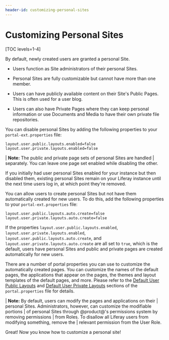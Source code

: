 ```yaml
---
header-id: customizing-personal-sites
---
```


# Customizing Personal Sites

[TOC levels=1-4]

By default, newly created users are granted a personal Site.

-  Users function as Site administrators of their personal Sites.

-  Personal Sites are fully customizable but cannot have more than one member. 

-  Users can have publicly available content on their Site's Public Pages.
   This is often used for a user blog.
 
-  Users can also have Private Pages where they can keep personal information
   or use Documents and Media to have their own private file repositories.

You can disable personal Sites by adding the following properties to your
`portal-ext.properties` file:

```properties
layout.user.public.layouts.enabled=false
layout.user.private.layouts.enabled=false
```

| **Note:** The public and private page sets of personal Sites are handled
| separately. You can leave one page set enabled while disabling the other.

If you initially had user personal Sites enabled for your instance but then
disabled them, existing personal Sites remain on your Liferay instance until the
next time users log in, at which point they're removed.

You can allow users to create personal Sites but not have them automatically
created for new users. To do this, add the following properties to your
`portal-ext.properties` file:

```properties
layout.user.public.layouts.auto.create=false
layout.user.private.layouts.auto.create=false
```

If the properties `layout.user.public.layouts.enabled`,
`layout.user.private.layouts.enabled`, `layout.user.public.layouts.auto.create`,
and `layout.user.private.layouts.auto.create` are all set to `true`, which is
the default, users have personal Sites and public and private pages are
created automatically for new users.

There are a number of portal properties you can use to customize the 
automatically created pages. You can customize the names of the default pages, 
the applications that appear on the pages, the themes and layout templates of 
the default pages, and more. Please refer to the 
[Default User Public Layouts](https://docs.liferay.com/portal/7.2-latest/propertiesdoc/portal.properties.html#Default%20User%20Public%20Layouts) 
and 
[Default User Private Layouts](https://docs.liferay.com/portal/7.2-latest/propertiesdoc/portal.properties.html#Default%20User%20Private%20Layouts)
sections of the `portal.properties` file for details.

| **Note:** By default, users can modify the pages and applications on their
| personal Sites. Administrators, however, can customize the modifiable portions
| of personal Sites through @product@'s permissions system by removing permissions
| from Roles. To disallow all Liferay users from modifying something, remove the
| relevant permission from the User Role.

Great! Now you know how to customize a personal site!
